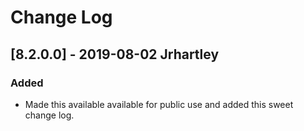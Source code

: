 # Change Log

## [8.2.0.0] - 2019-08-02 Jrhartley
### Added
- Made this available available for public use and added this sweet change log.